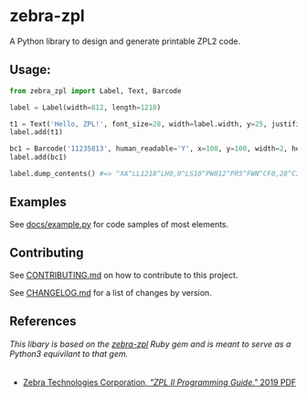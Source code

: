 # zebra-zpl

A Python library to design and generate printable ZPL2 code.

## Usage:

```python
from zebra_zpl import Label, Text, Barcode

label = Label(width=812, length=1218)

t1 = Text('Hello, ZPL!', font_size=28, width=label.width, y=25, justification='C')
label.add(t1)

bc1 = Barcode('11235813', human_readable='Y', x=100, y=100, width=2, height=100)
label.add(bc1)

label.dump_contents() #=> ^XA^LL1218^LH0,0^LS10^PW812^PR5^FWN^CF0,28^CI28^FO0,25^FB812,1,0,C,0^FDHello, ZPL!^FS^FWN^FO100,100^BY2,3.0,100^BCN,,Y^FD11235813^FS^PQ1^XZ
```

## Examples

See [docs/example.py](docs/example.py) for code samples of most elements.

## Contributing

See [CONTRIBUTING.md](CONTRIBUTING.md) on how to contribute to this project.

See [CHANGELOG.md](CHANGELOG.md) for a list of changes by version.

## References

###### This libary is based on the [zebra-zpl](https://github.com/bbulpett/zebra-zpl) Ruby gem and is meant to serve as a Python3 equivilant to that gem.
* [Zebra Technologies Corporation, _"ZPL II Programming Guide."_ 2019 PDF](https://www.zebra.com/content/dam/zebra/manuals/printers/common/programming/zpl-zbi2-pm-en.pdf)
